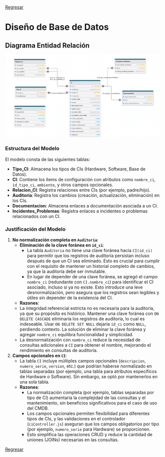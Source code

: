 [Regresar](../README.md)

# Diseño de Base de Datos

## Diagrama Entidad Relación
![](./imgs/diagramaER.png)

### Estructura del Modelo

El modelo consta de las siguientes tablas:
- **Tipo_CI**: Almacena los tipos de CIs (Hardware, Software, Base de Datos).
- **CI**: Contiene los ítems de configuración con atributos como `nombre_ci`, `id_tipo_ci`, `ambiente`, y otros campos opcionales.
- **Relacion_CI**: Registra relaciones entre CIs (por ejemplo, padre/hijo).
- **Auditoria**: Registra los cambios (creación, actualización, eliminación) en los CIs.
- **Documentacion**: Almacena enlaces a documentación asociada a un CI.
- **Incidentes_Problemas**: Registra enlaces a incidentes o problemas relacionados con un CI.


### Justificación del Modelo
1. **No normalización completa en `Auditoria`**:
   - **Eliminación de la clave foránea en `id_ci`**:
     - La tabla `Auditoria` no tiene una clave foránea hacia `CI(id_ci)` para permitir que los registros de auditoría persistan incluso después de que un CI sea eliminado. Esto es crucial para cumplir con el requisito de mantener un historial completo de cambios, ya que la auditoría debe ser inmutable.
     - En lugar de depender de una clave foránea, se agregó el campo `nombre_ci` (redundante con `CI.nombre_ci`) para identificar el CI asociado, incluso si ya no existe. Esto introduce una leve desnormalización, pero asegura que los registros sean legibles y útiles sin depender de la existencia del CI.
    - **Razones**:
     - La integridad referencial estricta no es necesaria para la auditoría, ya que su propósito es histórico. Mantener una clave foránea con `ON DELETE CASCADE` eliminaría los registros de auditoría, lo cual es indeseable. Usar `ON DELETE SET NULL` dejaría `id_ci` como `NULL`, perdiendo contexto. La solución de eliminar la clave foránea y agregar `nombre_ci` equilibra funcionalidad y simplicidad.
     - La desnormalización con `nombre_ci` reduce la necesidad de consultas adicionales a `CI` para obtener el nombre, mejorando el rendimiento en consultas de auditoría.
2. **Campos opcionales en `CI`**:
   - La tabla `CI` incluye múltiples campos opcionales (`descripcion`, `numero_serie`, `version`, etc.) que podrían haberse normalizado en tablas separadas (por ejemplo, una tabla para atributos específicos de Hardware o Software). Sin embargo, se optó por mantenerlos en una sola tabla.
   - **Razones**:
     - La normalización completa (por ejemplo, tablas separadas por tipo de CI) aumentaría la complejidad de las consultas y el mantenimiento, sin beneficios significativos para el caso de uso del CMDB.
     - Los campos opcionales permiten flexibilidad para diferentes tipos de CIs, y las validaciones en el controlador (`ciController.js`) aseguran que los campos obligatorios por tipo (por ejemplo, `numero_serie` para Hardware) se proporcionen.
     - Esto simplifica las operaciones CRUD y reduce la cantidad de uniones (JOINs) necesarias en las consultas.

[Regresar](../README.md)